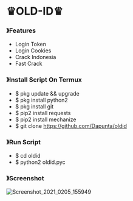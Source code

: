 # ♛OLD-ID♛ #

### 》Features
- Login Token
- Login Cookies
- Crack Indonesia
- Fast Crack

### 》Install Script On Termux
- $ pkg update && upgrade
- $ pkg install python2
- $ pkg install git
- $ pip2 install requests
- $ pip2 install mechanize
- $ git clone https://github.com/Dapunta/oldid

### 》Run Script
- $ cd oldid
- $ python2 oldid.pyc

### 》Screenshot
![Screenshot_2021_0205_155949](https://user-images.githubusercontent.com/76211798/107041508-2f1bd880-67f3-11eb-8269-b64b7e74fcf9.jpg)

